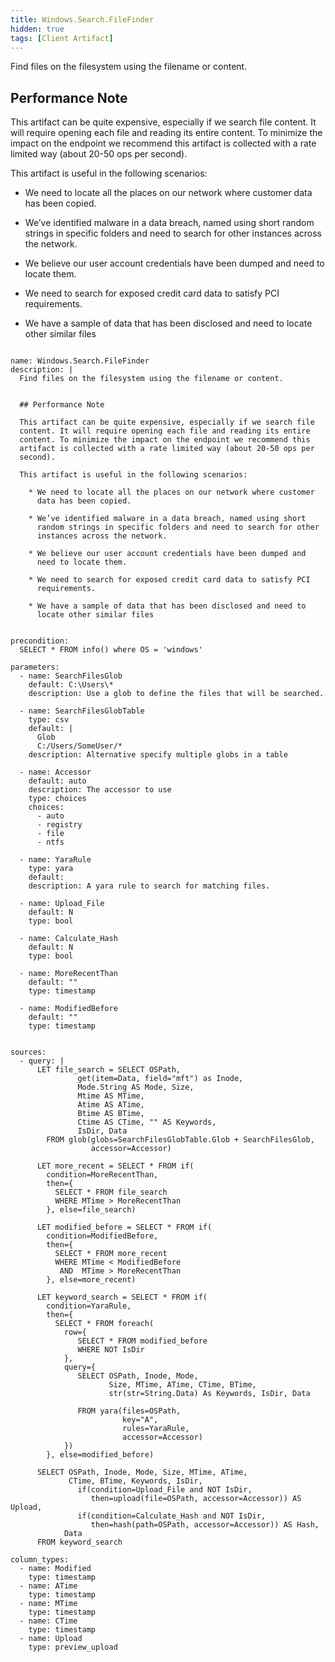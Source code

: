 ```yaml
---
title: Windows.Search.FileFinder
hidden: true
tags: [Client Artifact]
---
```


Find files on the filesystem using the filename or content.


## Performance Note

This artifact can be quite expensive, especially if we search file
content. It will require opening each file and reading its entire
content. To minimize the impact on the endpoint we recommend this
artifact is collected with a rate limited way (about 20-50 ops per
second).

This artifact is useful in the following scenarios:

  * We need to locate all the places on our network where customer
    data has been copied.

  * We’ve identified malware in a data breach, named using short
    random strings in specific folders and need to search for other
    instances across the network.

  * We believe our user account credentials have been dumped and
    need to locate them.

  * We need to search for exposed credit card data to satisfy PCI
    requirements.

  * We have a sample of data that has been disclosed and need to
    locate other similar files


<pre><code class="language-yaml">
name: Windows.Search.FileFinder
description: |
  Find files on the filesystem using the filename or content.


  ## Performance Note

  This artifact can be quite expensive, especially if we search file
  content. It will require opening each file and reading its entire
  content. To minimize the impact on the endpoint we recommend this
  artifact is collected with a rate limited way (about 20-50 ops per
  second).

  This artifact is useful in the following scenarios:

    * We need to locate all the places on our network where customer
      data has been copied.

    * We’ve identified malware in a data breach, named using short
      random strings in specific folders and need to search for other
      instances across the network.

    * We believe our user account credentials have been dumped and
      need to locate them.

    * We need to search for exposed credit card data to satisfy PCI
      requirements.

    * We have a sample of data that has been disclosed and need to
      locate other similar files


precondition:
  SELECT * FROM info() where OS = 'windows'

parameters:
  - name: SearchFilesGlob
    default: C:\Users\*
    description: Use a glob to define the files that will be searched.

  - name: SearchFilesGlobTable
    type: csv
    default: |
      Glob
      C:/Users/SomeUser/*
    description: Alternative specify multiple globs in a table

  - name: Accessor
    default: auto
    description: The accessor to use
    type: choices
    choices:
      - auto
      - registry
      - file
      - ntfs

  - name: YaraRule
    type: yara
    default:
    description: A yara rule to search for matching files.

  - name: Upload_File
    default: N
    type: bool

  - name: Calculate_Hash
    default: N
    type: bool

  - name: MoreRecentThan
    default: ""
    type: timestamp

  - name: ModifiedBefore
    default: ""
    type: timestamp


sources:
  - query: |
      LET file_search = SELECT OSPath,
               get(item=Data, field="mft") as Inode,
               Mode.String AS Mode, Size,
               Mtime AS MTime,
               Atime AS ATime,
               Btime AS BTime,
               Ctime AS CTime, "" AS Keywords,
               IsDir, Data
        FROM glob(globs=SearchFilesGlobTable.Glob + SearchFilesGlob,
                  accessor=Accessor)

      LET more_recent = SELECT * FROM if(
        condition=MoreRecentThan,
        then={
          SELECT * FROM file_search
          WHERE MTime > MoreRecentThan
        }, else=file_search)

      LET modified_before = SELECT * FROM if(
        condition=ModifiedBefore,
        then={
          SELECT * FROM more_recent
          WHERE MTime < ModifiedBefore
           AND  MTime > MoreRecentThan
        }, else=more_recent)

      LET keyword_search = SELECT * FROM if(
        condition=YaraRule,
        then={
          SELECT * FROM foreach(
            row={
               SELECT * FROM modified_before
               WHERE NOT IsDir
            },
            query={
               SELECT OSPath, Inode, Mode,
                      Size, MTime, ATime, CTime, BTime,
                      str(str=String.Data) As Keywords, IsDir, Data

               FROM yara(files=OSPath,
                         key="A",
                         rules=YaraRule,
                         accessor=Accessor)
            })
        }, else=modified_before)

      SELECT OSPath, Inode, Mode, Size, MTime, ATime,
             CTime, BTime, Keywords, IsDir,
               if(condition=Upload_File and NOT IsDir,
                  then=upload(file=OSPath, accessor=Accessor)) AS Upload,
               if(condition=Calculate_Hash and NOT IsDir,
                  then=hash(path=OSPath, accessor=Accessor)) AS Hash,
            Data
      FROM keyword_search

column_types:
  - name: Modified
    type: timestamp
  - name: ATime
    type: timestamp
  - name: MTime
    type: timestamp
  - name: CTime
    type: timestamp
  - name: Upload
    type: preview_upload

</code></pre>

